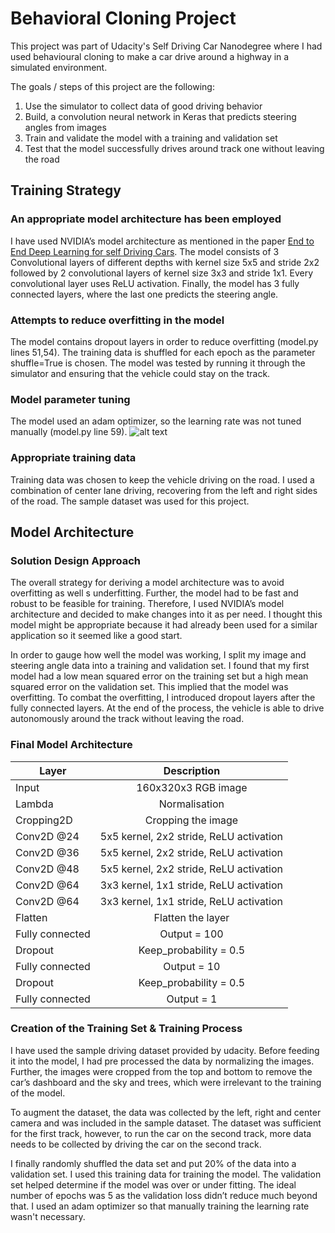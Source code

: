 # Behavioral Cloning Project
This project was part of Udacity's Self Driving Car Nanodegree where I had used behavioural cloning to make a car drive around a highway in a simulated environment.

The goals / steps of this project are the following:
1. Use the simulator to collect data of good driving behavior
2. Build, a convolution neural network in Keras that predicts steering angles from images
3. Train and validate the model with a training and validation set
4. Test that the model successfully drives around track one without leaving the road

## Training Strategy
### An appropriate model architecture has been employed
I have used NVIDIA’s model architecture as mentioned in the paper [End to End Deep Learning for self Driving Cars](https://devblogs.nvidia.com/deep-learning-self-driving-cars/). The model consists of 3 Convolutional layers of different depths with kernel size 5x5 and stride 2x2 followed by 2 convolutional layers of kernel size 3x3 and stride 1x1. Every convolutional layer uses ReLU activation. Finally, the model has 3 fully connected layers, where the last one predicts the steering angle.
### Attempts to reduce overfitting in the model
The model contains dropout layers in order to reduce overfitting (model.py lines 51,54).
The training data is shuffled for each epoch as the parameter shuffle=True is chosen. The model was tested by running it through the simulator and ensuring that the vehicle could stay on the track.
### Model parameter tuning
The model used an adam optimizer, so the learning rate was not tuned manually (model.py line 59).
![alt text](https://github.com/shreyansh073/Behavioural-Cloning-Udacity/tree/master/examples/markdown.png "Logo Title Text 1")

### Appropriate training data
Training data was chosen to keep the vehicle driving on the road. I used a combination of center lane driving, recovering from the left and right sides of the road. The sample dataset was used for this project.


## Model Architecture
### Solution Design Approach
The overall strategy for deriving a model architecture was to avoid overfitting as well s underfitting. Further, the model had to be fast and robust to be feasible for training.
Therefore, I used NVIDIA’s model architecture and decided to make changes into it as per need. I thought this model might be appropriate because it had already been used for a similar application so it seemed like a good start.

In order to gauge how well the model was working, I split my image and steering angle data into a training and validation set. I found that my first model had a low mean squared error on the training set but a high mean squared error on the validation set. This implied that the model was overfitting.
To combat the overfitting, I introduced dropout layers after the fully connected layers.
At the end of the process, the vehicle is able to drive autonomously around the track without leaving the road.
### Final Model Architecture
| Layer        | Description    |
| ------------- |:-------------:|
| Input      | 160x320x3 RGB image |
|Lambda| Normalisation|
|Cropping2D|Cropping the image|
|Conv2D @24 | 5x5 kernel, 2x2 stride, ReLU activation |
|Conv2D @36|5x5 kernel, 2x2 stride, ReLU activation|
|Conv2D @48|5x5 kernel, 2x2 stride, ReLU activation|
|Conv2D @64|3x3 kernel, 1x1 stride, ReLU activation|
|Conv2D @64|3x3 kernel, 1x1 stride, ReLU activation|
|Flatten|Flatten the layer|
|Fully connected|Output = 100|
|Dropout|Keep_probability = 0.5|
|Fully connected|Output = 10|
|Dropout|Keep_probability = 0.5|
|Fully connected|Output = 1|

### Creation of the Training Set & Training Process

I have used the sample driving dataset provided by udacity. Before feeding it into the model, I had pre processed the data by normalizing the images. Further, the images were cropped from the top and bottom to remove the car’s dashboard and the sky and trees, which were irrelevant to the training of the model. 

To augment the dataset, the data was collected by the left, right and center camera and was included in the sample dataset. The dataset was sufficient for the first track, however, to run the car on the second track, more data needs to be collected by driving the car on the second track.

I finally randomly shuffled the data set and put 20% of the data into a validation set.
I used this training data for training the model. The validation set helped determine if the model was over or under fitting. The ideal number of epochs was 5 as the validation loss didn’t reduce much beyond that. I used an adam optimizer so that manually training the learning rate wasn't necessary.
